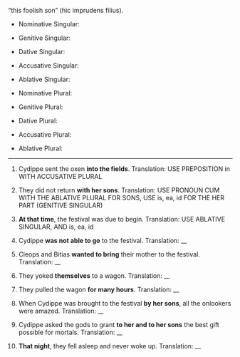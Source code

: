 “this foolish son” (hic imprudens filius).
- Nominative Singular:
- Genitive Singular:
- Dative Singular:
- Accusative Singular:
- Ablative Singular:

- Nominative Plural:
- Genitive Plural:
- Dative Plural:
- Accusative Plural:
- Ablative Plural:

---

1. Cydippe sent the oxen **into the fields**. Translation: USE PREPOSITION in WITH ACCUSATIVE PLURAL

2. They did not return **with her sons**. Translation: USE PRONOUN CUM WITH THE ABLATIVE PLURAL FOR SONS, USE is, ea, id FOR THE HER PART (GENITIVE SINGULAR)

3. **At that time**, the festival was due to begin. Translation: USE ABLATIVE SINGULAR, AND is, ea, id

4. Cydippe **was not able to go** to the festival. Translation: __

5. Cleops and Bitias **wanted to bring** their mother to the festival. Translation: __

6. They yoked **themselves** to a wagon. Translation: __

7. They pulled the wagon **for many hours**. Translation: __

8. When Cydippe was brought to the festival **by her sons**, all the onlookers were amazed. Translation: __

9. Cydippe asked the gods to grant **to her and to her sons** the best gift possible for mortals. Translation: __

10. **That night**, they fell asleep and never woke up. Translation: __
